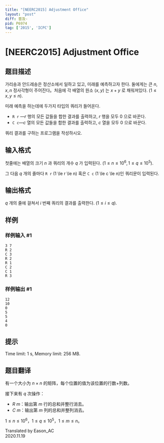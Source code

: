 ```yaml
---
title: "[NEERC2015] Adjustment Office"
layout: "post"
diff: 普及-
pid: P6974
tag: ['2015', 'ICPC']
---
```

# [NEERC2015] Adjustment Office
## 题目描述

가리송과 안드레송은 정산소에서 일하고 있고, 미래를 예측하고자 한다. 둘에게는 큰 $n,x,n$ 정사각형이 주어진다。처음에 각 배열의 원소 $(x,y)$ 는 $x + y$ 로 채워져있다. $(1 \le x , y \le n)$.

미래 예측을 하는데에 두가지 타입의 쿼리가 들어온다.

- `R r` —$r$ 행의 모든 값들을 합한 결과를 출력하고, $r$ 행을 모두 $0$ 으로 바꾼다.
- `C c`—$c$ 열의 모든 값들을 합한 결과를 출력하고, $c$ 열을 모두 $0$ 으로 바꾼다.

쿼리 결과를 구하는 프로그램을 작성하시오.


## 输入格式

첫줄에는 배열의 크기 $n$ 과 쿼리의 개수 $q$ 가 입력된다. $(1 \le n \le 10^{6}, 1 \le q \le 10^{5})$.

그 다음 $q$ 개의 줄마다 `R r` (1 \le r \le n) 혹은 `C c` (1 \le c \le n)인 쿼리문이 입력된다.

## 输出格式

$q$ 개의 줄에 걸쳐서 $i$ 번째 쿼리의 결과를 출력한다. $(1 \le i \le q)$.
## 样例

### 样例输入 #1
```
3 7
R 2
C 3
R 2
R 1
C 2
C 1
R 3

```
### 样例输出 #1
```
12
10
0
5
5
4
0

```
## 提示

Time limit: 1 s, Memory limit: 256 MB. 


## 题目翻译

有一个大小为 $n\times n$ 的矩阵，每个位置的值为该位置的行数+列数。

接下来有 $q$ 次操作：

- $R\ m$：输出第 $m$ 行的总和并整行消去。
- $C\ m$：输出第 $m$ 列的总和并整列消去。

$1\leqslant n\leqslant 10^6$，$1\leqslant q\leqslant 10^5$，$1\leqslant m\leqslant n$。

Translated by Eason_AC  
2020.11.19

